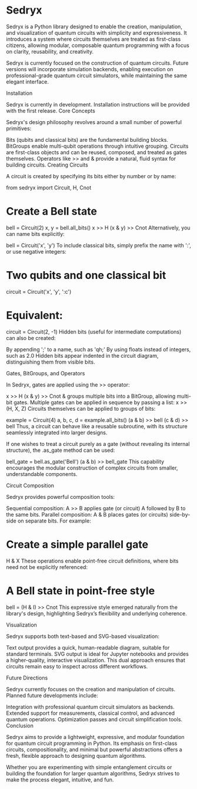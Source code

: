 # Sedryx

Sedryx is a Python library designed to enable the creation, manipulation, and visualization of quantum circuits with simplicity and expressiveness.
It introduces a system where circuits themselves are treated as first-class citizens, allowing modular, composable quantum programming with a focus on clarity, reusability, and creativity.

Sedryx is currently focused on the construction of quantum circuits. Future versions will incorporate simulation backends, enabling execution on professional-grade quantum circuit simulators, while maintaining the same elegant interface.

Installation

Sedryx is currently in development. Installation instructions will be provided with the first release.
Core Concepts

Sedryx's design philosophy revolves around a small number of powerful primitives:

Bits (qubits and classical bits) are the fundamental building blocks.
BitGroups enable multi-qubit operations through intuitive grouping.
Circuits are first-class objects and can be reused, composed, and treated as gates themselves.
Operators like >> and & provide a natural, fluid syntax for building circuits.
Creating Circuits

A circuit is created by specifying its bits either by number or by name:

from sedryx import Circuit, H, Cnot

# Create a Bell state
bell = Circuit(2)
x, y = bell.all_bits()
x >> H
(x & y) >> Cnot
Alternatively, you can name bits explicitly:

bell = Circuit('x', 'y')
To include classical bits, simply prefix the name with ':', or use negative integers:

# Two qubits and one classical bit
circuit = Circuit('x', 'y', ':c')

# Equivalent:
circuit = Circuit(2, -1)
Hidden bits (useful for intermediate computations) can also be created:

By appending ';' to a name, such as 'qh;'
By using floats instead of integers, such as 2.0
Hidden bits appear indented in the circuit diagram, distinguishing them from visible bits.

Gates, BitGroups, and Operators

In Sedryx, gates are applied using the >> operator:

x >> H
(x & y) >> Cnot
& groups multiple bits into a BitGroup, allowing multi-bit gates.
Multiple gates can be applied in sequence by passing a list:
x >> (H, X, Z)
Circuits themselves can be applied to groups of bits:

example = Circuit(4)
a, b, c, d = example.all_bits()
(a & b) >> bell
(c & d) >> bell
Thus, a circuit can behave like a reusable subroutine, with its structure seamlessly integrated into larger designs.

If one wishes to treat a circuit purely as a gate (without revealing its internal structure), the .as_gate method can be used:

bell_gate = bell.as_gate('Bell')
(a & b) >> bell_gate
This capability encourages the modular construction of complex circuits from smaller, understandable components.

Circuit Composition

Sedryx provides powerful composition tools:

Sequential composition: A >> B applies gate (or circuit) A followed by B to the same bits.
Parallel composition: A & B places gates (or circuits) side-by-side on separate bits.
For example:

# Create a simple parallel gate
H & X
These operations enable point-free circuit definitions, where bits need not be explicitly referenced:

# A Bell state in point-free style
bell = (H & I) >> Cnot
This expressive style emerged naturally from the library's design, highlighting Sedryx’s flexibility and underlying coherence.

Visualization

Sedryx supports both text-based and SVG-based visualization:

Text output provides a quick, human-readable diagram, suitable for standard terminals.
SVG output is ideal for Jupyter notebooks and provides a higher-quality, interactive visualization.
This dual approach ensures that circuits remain easy to inspect across different workflows.

Future Directions

Sedryx currently focuses on the creation and manipulation of circuits. Planned future developments include:

Integration with professional quantum circuit simulators as backends.
Extended support for measurements, classical control, and advanced quantum operations.
Optimization passes and circuit simplification tools.
Conclusion

Sedryx aims to provide a lightweight, expressive, and modular foundation for quantum circuit programming in Python.
Its emphasis on first-class circuits, compositionality, and minimal but powerful abstractions offers a fresh, flexible approach to designing quantum algorithms.

Whether you are experimenting with simple entanglement circuits or building the foundation for larger quantum algorithms, Sedryx strives to make the process elegant, intuitive, and fun.
